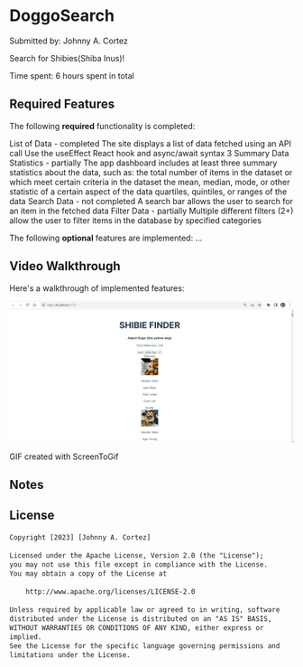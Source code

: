 # DoggoSearch

Submitted by: Johnny A. Cortez

Search for Shibies(Shiba Inus)!

Time spent: 6 hours spent in total

## Required Features

The following **required** functionality is completed:

List of Data - completed
  The site displays a list of data fetched using an API call
  Use the useEffect React hook and async/await syntax
3 Summary Data Statistics - partially
  The app dashboard includes at least three summary statistics about the data, such as:
  the total number of items in the dataset or which meet certain criteria in the dataset
  the mean, median, mode, or other statistic of a certain aspect of the data
  quartiles, quintiles, or ranges of the data
Search Data - not completed
  A search bar allows the user to search for an item in the fetched data
Filter Data - partially
  Multiple different filters (2+) allow the user to filter items in the database by specified categories

The following **optional** features are implemented:
...

## Video Walkthrough

Here's a walkthrough of implemented features:

<img src='Animation_Gif_dogFinder.gif' title='Video Walkthrough' width='' alt='Video Walkthrough' />

GIF created with ScreenToGif

## Notes

## License

    Copyright [2023] [Johnny A. Cortez]

    Licensed under the Apache License, Version 2.0 (the "License");
    you may not use this file except in compliance with the License.
    You may obtain a copy of the License at

        http://www.apache.org/licenses/LICENSE-2.0

    Unless required by applicable law or agreed to in writing, software
    distributed under the License is distributed on an "AS IS" BASIS,
    WITHOUT WARRANTIES OR CONDITIONS OF ANY KIND, either express or implied.
    See the License for the specific language governing permissions and
    limitations under the License.
